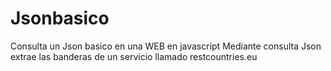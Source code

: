 # Jsonbasico
Consulta un Json basico en una WEB en javascript
Mediante consulta Json extrae las banderas de un servicio llamado restcountries.eu
